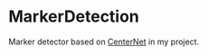 # MarkerDetection
 Marker detector based on [CenterNet](https://github.com/xingyizhou/CenterNet) in my project. 